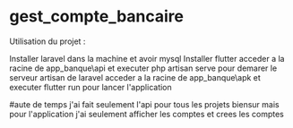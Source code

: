 # gest_compte_bancaire
Utilisation du projet :

Installer laravel dans la machine et avoir mysql
Installer flutter
acceder a la racine de app_banque\api et executer php artisan serve pour demarer le serveur artisan de laravel
acceder a la racine de app_banque\apk et executer flutter run pour lancer l'application

#aute de temps j'ai fait seulement l'api pour tous les projets biensur mais pour l'application j'ai seulement afficher les comptes et crees les comptes
